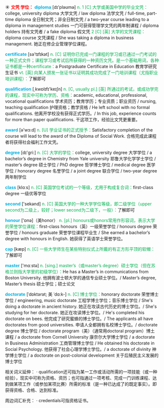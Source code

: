 ☀ <font color="red">**文凭 学位：**</font>
<font color="sky blue">**diploma**</font> [dɪ'pləʊmə] 
<font color="#00b050">n. 1 [C] 大学或美国中学的毕业文凭：</font>college, university diploma 大学文凭 / law diploma 法学文凭 / full-time, part-time diploma 全日制文凭；非全日制文凭 / a two-year course leading to a diploma in management studies 一门可获得管理学文凭的两年制课程 / diploma holders 持有文凭者 / a fake diploma 假文凭 <font color="#00b050">2 [C] [英] 大学的文凭课程：</font>diploma course 文凭课程 / She was taking a diploma in business management. 她正在修企业管理学位课程。

<font color="sky blue">**certificate**</font> [sə'tɪfɪkət] 
<font color="#00b050">n. [C] 证明你已完成一门课程的学习或已通过一门考试的一种正式文件；课程学习或考试后所获得的一种资历文凭。是一个基础用词，各种证书都是一种certificate：</font>a Postgraduate Certificate in Education 教育学研究生证书 <font color="#00b050">vt. [英] 向某人颁发一张证书以证明其成功完成了一门培训课程（尤指职业培训课程）：</font>了解即可

<font color="sky blue">**qualification**</font> [͵kwɒlɪfɪ'keɪʃn] 
<font color="#00b050">n. [C, usually pl.] [英] 所通过的考试，或成功学完的课程，现实中可称为学历、资格：</font>academic, educational, professional, vocational qualifications 学术资历；教育学历；专业资质；职业资历 / nursing, teaching qualification 护理资格；教学资格 / He left school with no formal qualifications. 他离开学校没有获得正式学历。/ In this job, experience counts for more than paper qualifications. 干这项工作，经验比文凭更重要。

<font color="sky blue">**award**</font> [ə'wɔ:d] 
<font color="#00b050">n. [U] 学业证书的正式授予：</font>Satisfactory completion of the course will lead to the award of the Diploma of Social Work. 合格完成此课程者将获得社会福利工作文凭。

<font color="sky blue">**degree**</font> [dɪ'ɡri:] 
<font color="#00b050">n. [C] 大学的学位：</font>college, university degree 大学学位 / a bachelor’s degree in Chemistry from Yale university 耶鲁大学化学学士学位 / master’s degree 硕士学位 / PhD degree 哲学博士学位 / medical degree 医学学位 / honorary degree 名誉学位 / a joint degree 联合学位 / two-year degree 两年制学位

<font color="sky blue">**class**</font> [klɑːs] 
<font color="#00b050">n. [C] 英国学位考试的一个等级，尤用于构成复合词：</font>first-class degree 一级优等学位

<font color="sky blue">**second**</font> ['sekənd] 
<font color="#00b050">n. [C] 英国大学的一种大学学位等级，即二级学位（upper second为二级上，较好；lower second为二级下，一般）：</font>了解即可

<font color="sky blue">**honour**</font> ['ɒnə]（美honor）
<font color="#00b050">n. [pl.] honours或honors常用作形容词，表示大学的荣誉学位课程：</font>first-class honours（英）一级荣誉学位 / honours degree 荣誉学位 / honours graduate 荣誉学位课程毕业生 / She earned a bachelor’s degree with honours in English. 她获得了英语学士荣誉学位。

<font color="sky blue">**cap**</font> [kæp] 
<font color="#00b050">n. [C] 一些大学师生在某些特别仪式上所戴的有正方形平顶的软帽：</font>了解即可

<font color="sky blue">**master**</font> ['mɑːstə] 
<font color="#00b050">n. [sing.] master’s（或master’s degree）硕士学位（但在苏格兰则指大学里的初级学位）：</font>He has a Master’s in communications from Boston University. 他拥有波士顿大学的通信专业硕士学位。/ Master’s degree, Master’s thesis 硕士学位；硕士论文
           
<font color="sky blue">**doctorate**</font> [ˈdɒktərət; 美 ˈdɑ:k-]
<font color="#00b050">n. [C] 博士学位：</font>honorary doctorate 荣誉博士学位 / engineering, music doctorate 工程学博士学位；音乐博士学位 / She's doing a doctorate in ancient history. 她正在攻读古代历史的博士学位。/ She's studying for her doctorate. 她正在攻读博士学位。/ He's completed his doctorate on bees. 他完成了研究蜜蜂的博士学位。/ The applicants all have doctorates from good universities. 申请人全都拥有名校博士学位。/ doctorate degree 博士学位 / doctorate program（美）（通常用doctoral program）博土课程 / a doctorate from Cornell University 康奈尔大学博士学位 / a doctorate in Business Administration 工商管理博士学位 / He obtained his doctorate in Social Psychology. 他获得了社会心理学博士学位。/ a doctorate of divinity 神学博士学位 / a doctorate on post-colonial development 关于后殖民主义发展的博士学位

相关词义延伸：
· qualification还可指为某一工作或活动所需的一项技能（或一种经验），现实中可称为资格、资历；也可指通过一项考核、完成一门训练课程、达到做某项工作（或参加某项比赛）所需的标准（是一种已达成了的既定事实）。即获得资格、合格、达到标准。

周边词汇补充：
· credentials可指资格证书。

